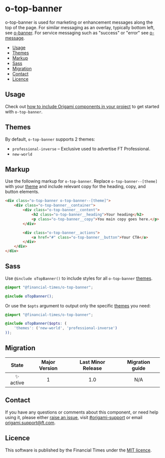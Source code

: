 # o-top-banner

o-top-banner is used for marketing or enhancement messages along the top of the page. For similar messaging as an overlay, typically bottom left, see [o-banner](https://registry.origami.ft.com/components/o-banner). For service messaging such as "success" or "error" see [o-message](https://registry.origami.ft.com/components/o-message).

- [Usage](#usage)
- [Themes](#theme)
- [Markup](#markup)
- [Sass](#sass)
- [Migration](#migration)
- [Contact](#contact)
- [Licence](#licence)

## Usage

Check out [how to include Origami components in your project](https://origami.ft.com/docs/components/#including-components-in-your-project) to get started with `o-top-banner`.

## Themes

By default, `o-top-banner` supports 2 themes:

- `professional-inverse` – Exclusive used to advertise FT Professional.
- `new-world`

## Markup

Use the following markup for `o-top-banner`. Replace `o-top-banner--[theme]` with your [theme](#themes) and include relevant copy for the heading, copy, and button elements.

```html
<div class="o-top-banner o-top-banner--[theme]">
    <div class="o-top-banner__container">
        <div class="o-top-banner__content">
            <h2 class="o-top-banner__heading">Your heading</h2>
            <p class="o-top-banner__copy">You main copy goes here.</p>
        </div>

        <div class="o-top-banner__actions">
            <a href="#" class="o-top-banner__button">Your CTA</a>
        </div>
    </div>
</div>
```

## Sass

Use `@include oTopBanner()` to include styles for all `o-top-banner` [themes](#themes).

```scss
@import "@financial-times/o-top-banner";

@include oTopBanner();
```


Or use the `$opts` argument to output only the specific [themes](#themes) you need:
```scss
@import "@financial-times/o-top-banner";

@include oTopBanner($opts: (
    'themes': ('new-world', 'professional-inverse')
));
```
## Migration

State | Major Version | Last Minor Release | Migration guide |
:---: | :---: | :---: | :---:
✨ active | 1 | 1.0 | N/A |

## Contact
If you have any questions or comments about this component, or need help using it, please either [raise an issue](https://github.com/Financial-Times/origami/issues/new?labels=o-top-banner,components), visit [#origami-support](https://financialtimes.slack.com/messages/#origami-support/) or email [origami.support@ft.com](mailto:origami.support@ft.com).

## Licence
This software is published by the Financial Times under the [MIT licence](http://opensource.org/licenses/MIT).
